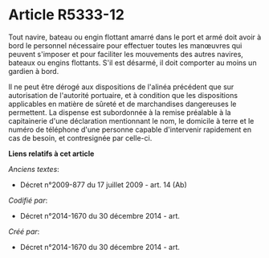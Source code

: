# Article R5333-12

Tout navire, bateau ou engin flottant amarré dans le port et armé doit avoir à bord le personnel nécessaire pour effectuer
toutes les manœuvres qui peuvent s'imposer et pour faciliter les mouvements des autres navires, bateaux ou engins flottants.
S'il est désarmé, il doit comporter au moins un gardien à bord.

Il ne peut être dérogé aux dispositions de l'alinéa précédent que sur autorisation de l'autorité portuaire, et à condition
que les dispositions applicables en matière de sûreté et de marchandises dangereuses le permettent. La dispense est
subordonnée à la remise préalable à la capitainerie d'une déclaration mentionnant le nom, le domicile à terre et le numéro de
téléphone d'une personne capable d'intervenir rapidement en cas de besoin, et contresignée par celle-ci.

**Liens relatifs à cet article**

_Anciens textes_:

  - Décret n°2009-877 du 17 juillet 2009 - art. 14 (Ab)

_Codifié par_:

  - Décret n°2014-1670 du 30 décembre 2014 - art.

_Créé par_:

  - Décret n°2014-1670 du 30 décembre 2014 - art.
